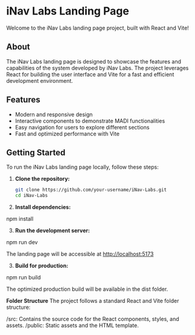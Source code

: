 # iNav Labs Landing Page

Welcome to the iNav Labs landing page project, built with React and Vite!


## About

The iNav Labs landing page is designed to showcase the features and capabilities of the system developed by iNav Labs. The project leverages React for building the user interface and Vite for a fast and efficient development environment.

## Features

- Modern and responsive design
- Interactive components to demonstrate MADI functionalities
- Easy navigation for users to explore different sections
- Fast and optimized performance with Vite

## Getting Started

To run the iNav Labs landing page locally, follow these steps:

1. **Clone the repository:**

   ```bash
   git clone https://github.com/your-username/iNav-Labs.git
   cd iNav-Labs

2. **Install dependencies:**

npm install

3. **Run the development server:**

npm run dev

The landing page will be accessible at [http://localhost:5173](http://localhost:5173/)

3. **Build for production:**

npm run build

The optimized production build will be available in the dist folder.

**Folder Structure**
The project follows a standard React and Vite folder structure:

/src: Contains the source code for the React components, styles, and assets.
/public: Static assets and the HTML template.
